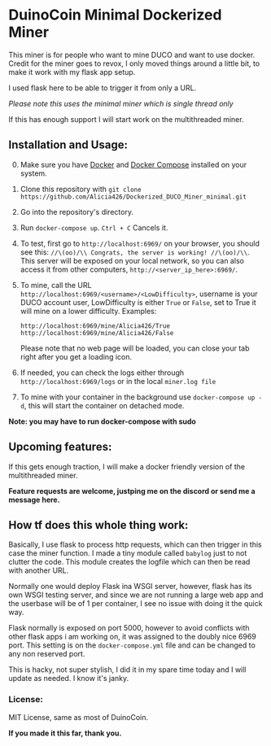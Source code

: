 # DuinoCoin Minimal Dockerized Miner

This miner is for people who want to mine DUCO and want to use docker. 
Credit for the miner goes to revox, I only moved things around a little bit, to make it 
work with my flask app setup.

I used flask here to be able to trigger it from only a URL. 

*Please note this uses the minimal miner which is single thread only*

If this has enough support I will start work on the multithreaded miner.

## Installation and Usage:

0. Make sure you have [Docker](https://docs.docker.com/get-docker/) and [Docker Compose](https://docs.docker.com/compose/install/) installed on your system.

1. Clone this repository with `git clone https://github.com/Alicia426/Dockerized_DUCO_Miner_minimal.git`

2. Go into the repository's directory.
   
3. Run `docker-compose up`. `Ctrl + C` Cancels it.

4. To test, first go to `http://localhost:6969/` on your browser, you should see this: `//\(oo)/\\ Congrats, the server is working! //\(oo)/\\`. This server will be exposed on your local network, so you can also access it from other computers, `http://<server_ip_here>:6969/`.

5. To mine, call the URL `http://localhost:6969/<username>/<LowDifficulty>`, username is your DUCO account user, LowDifficulty is either `True` or `False`, set to True it will mine on a lower difficulty.
Examples:
    ```
    http://localhost:6969/mine/Alicia426/True
    http://localhost:6969/mine/Alicia426/False
    ```
    Please note that no web page will be loaded, you can close your tab right after you get a loading icon. 

6. If needed, you can check the logs either through `http://localhost:6969/logs` or in the local `miner.log file`
7. To mine with your container in the background use `docker-compose up -d`, this will start the container on detached mode.

**Note: you may have to run docker-compose with sudo**

## Upcoming features:

If this gets enough traction, I will make a docker friendly version of the multithreaded miner. 

**Feature requests are welcome, justping me on the discord or send me a message here.**

## How tf does this whole thing work: 

Basically, I use flask to process http requests, which can then trigger in this case the miner function. I made a tiny module called `babylog` just to not clutter the code. 
This module creates the logfile which can then be read with another URL. 

Normally one would deploy Flask ina WSGI server, however, flask has its own WSGI testing server, and since we are not running a large web app and the userbase will be of 1 per container, I see no issue with doing it the quick way.

Flask normally is exposed on port 5000, however to avoid conflicts with other flask apps i am working on, it was assigned to the doubly nice 6969 port. This setting is on the `docker-compose.yml` file and can be changed to any non reserved port.


This is hacky, not super stylish, I did it in my spare time today and I will update as needed.
I know it's janky.

### License:

MIT License, same as most of DuinoCoin.



**If you made it this far, thank you.**
